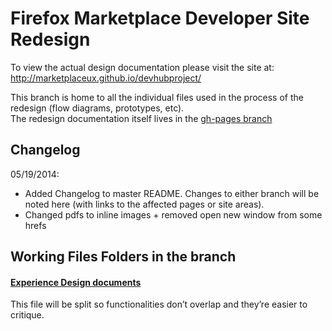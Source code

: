 # Firefox Marketplace Developer Site Redesign

To view the actual design documentation please visit the site at: http://marketplaceux.github.io/devhubproject/

This branch is home to all the individual files used in the process of the redesign (flow diagrams, prototypes, etc).<br>
The redesign documentation itself lives in the [gh-pages branch](https://github.com/marketplaceux/devhubproject/tree/gh-pages)

## Changelog
05/19/2014: 
* Added Changelog to master README. Changes to either branch will be noted here (with links to the affected pages or site areas).
* Changed pdfs to inline images + removed open new window from some hrefs




## Working Files Folders in the branch

#### [Experience Design documents][1]

This file will be split so functionalities don’t overlap and they’re easier to critique.


[1]: https://github.com/marketplaceuz/devhubproject/tree/master/Experience_Docs/index.md



